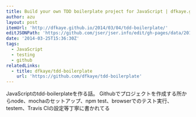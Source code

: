 ```yaml
---
title: Build your own TDD boilerplate project for JavaScript | dfkaye.github.io
author: azu
layout: post
itemUrl: 'http://dfkaye.github.io/2014/03/04/tdd-boilerplate/'
editJSONPath: 'https://github.com/jser/jser.info/edit/gh-pages/data/2014/03/index.json'
date: '2014-03-25T15:36:30Z'
tags:
  - JavaScript
  - testing
  - github
relatedLinks:
  - title: dfkaye/tdd-boilerplate
    url: 'https://github.com/dfkaye/tdd-boilerplate'
---
```

JavaScriptのtdd-boilerplateを作る話。
Githubでプロジェクトを作成する所からnode、mochaのセットアップ、npm test、browserでのテスト実行、testem、Travis CIの設定等丁寧に書かれてる
